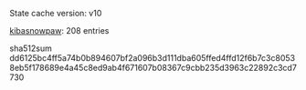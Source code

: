 State cache version: v10

[kibasnowpaw](https://github.com/kibasnowpaw): 208 entries

sha512sum dd6125bc4ff5a74b0b894607bf2a096b3d111dba605ffed4ffd12f6b7c3c80538eb5f178689e4a45c8ed9ab4f671607b08367c9cbb235d3963c22892c3cd7730
